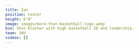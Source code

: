 ```yaml
---
title: Ian
position: Center
height: 6'8"
image: images/more-than-basketball-logo.webp
bio: Shot-blocker with high basketball IQ and leadership.
team: 16U
videos: []
---
```

